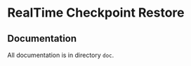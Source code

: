 # **R**eal**T**ime **C**heckpoint **R**estore 

## Documentation
All documentation is in directory `doc`.

